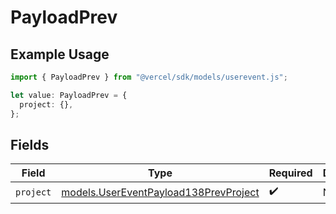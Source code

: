 # PayloadPrev

## Example Usage

```typescript
import { PayloadPrev } from "@vercel/sdk/models/userevent.js";

let value: PayloadPrev = {
  project: {},
};
```

## Fields

| Field                                                                                | Type                                                                                 | Required                                                                             | Description                                                                          |
| ------------------------------------------------------------------------------------ | ------------------------------------------------------------------------------------ | ------------------------------------------------------------------------------------ | ------------------------------------------------------------------------------------ |
| `project`                                                                            | [models.UserEventPayload138PrevProject](../models/usereventpayload138prevproject.md) | :heavy_check_mark:                                                                   | N/A                                                                                  |